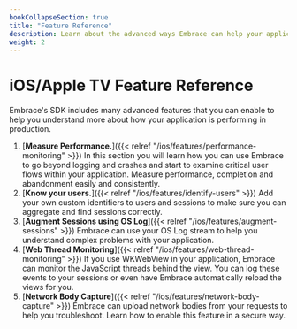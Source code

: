 ```yaml
---
bookCollapseSection: true
title: "Feature Reference"
description: Learn about the advanced ways Embrace can help your application
weight: 2
---
```


# iOS/Apple TV Feature Reference

Embrace's SDK includes many advanced features that you can enable to help you understand more about
how your application is performing in production.

1. [**Measure Performance.**]({{< relref "/ios/features/performance-monitoring" >}}) In this section you will learn how you can use Embrace to go beyond logging and crashes and start to examine critical user flows within your application. Measure performance, completion and abandonment easily and consistently.
1. [**Know your users.**]({{< relref "/ios/features/identify-users" >}}) Add your own custom identifiers to users and sessions to make sure you can aggregate and find sessions correctly.
1. [**Augment Sessions using OS Log**]({{< relref "/ios/features/augment-sessions" >}}) Embrace can use your OS Log stream to help you understand complex problems with your application.
1. [**Web Thread Monitoring**]({{< relref "/ios/features/web-thread-monitoring" >}}) If you use WKWebView in your application, Embrace can monitor the JavaScript threads behind the view. You can log these events to your sessions or even have Embrace automatically reload the views for you.
1. [**Network Body Capture**]({{< relref "/ios/features/network-body-capture" >}}) Embrace can upload network bodies from your requests to help you troubleshoot.  Learn how to enable this feature in a secure way.
